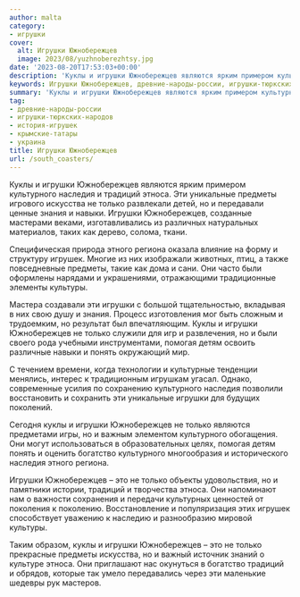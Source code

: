 ```yaml
---
author: malta
category:
- игрушки
cover:
  alt: Игрушки Южнобережцев
  image: 2023/08/yuzhnoberezhtsy.jpg
date: '2023-08-20T17:53:03+00:00'
description: 'Куклы и игрушки Южнобережцев являются ярким примером культурного наследия и традиций этноса. Эти уникальные предметы игрового искусства не только...'
keywords: Игрушки Южнобережцев, древние-народы-россии, игрушки-тюркских-народов, история-игрушек, крымские-татары, украина, игрушки, южнобережцев, только, куклы, культурного, наследия, традиций, этноса, предметы, являются, уникальные, искусства, знания, навыки, этного
summary: 'Куклы и игрушки Южнобережцев являются ярким примером культурного наследия и традиций этноса. Эти уникальные предметы игрового искусства не только...'
tag:
- древние-народы-россии
- игрушки-тюркских-народов
- история-игрушек
- крымские-татары
- украина
title: Игрушки Южнобережцев
url: /south_coasters/
---
```


Куклы и игрушки Южнобережцев являются ярким примером культурного наследия и традиций этноса. Эти уникальные предметы игрового искусства не только развлекали детей, но и передавали ценные знания и навыки. Игрушки Южнобережцев, созданные мастерами веками, изготавливались из различных натуральных материалов, таких как дерево, солома, ткани.

Специфическая природа этного региона оказала влияние на форму и структуру игрушек. Многие из них изображали животных, птиц, а также повседневные предметы, такие как дома и сани. Они часто были оформлены нарядами и украшениями, отражающими традиционные элементы культуры.

Мастера создавали эти игрушки с большой тщательностью, вкладывая в них свою душу и знания. Процесс изготовления мог быть сложным и трудоемким, но результат был впечатляющим. Куклы и игрушки Южнобережцев не только служили для игр и развлечения, но и были своего рода учебными инструментами, помогая детям освоить различные навыки и понять окружающий мир.

С течением времени, когда технологии и культурные тенденции менялись, интерес к традиционным игрушкам угасал. Однако, современные усилия по сохранению культурного наследия позволили восстановить и сохранить эти уникальные игрушки для будущих поколений.

Сегодня куклы и игрушки Южнобережцев не только являются предметами игры, но и важным элементом культурного обогащения. Они могут использоваться в образовательных целях, помогая детям понять и оценить богатство культурного многообразия и исторического наследия этного региона.

Игрушки Южнобережцев – это не только объекты удовольствия, но и памятники истории, традиций и творчества этноса. Они напоминают нам о важности сохранения и передачи культурных ценностей от поколения к поколению. Восстановление и популяризация этих игрушек способствует уважению к наследию и разнообразию мировой культуры.

Таким образом, куклы и игрушки Южнобережцев – это не только прекрасные предметы искусства, но и важный источник знаний о культуре этноса. Они приглашают нас окунуться в богатство традиций и обрядов, которые так умело передавались через эти маленькие шедевры рук мастеров.